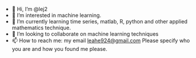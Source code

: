 - 👋 Hi, I’m @lej2
- 👀 I’m interested in machine learning.
- 🌱 I’m currently learning time series, matlab, R, python and other applied mathematics technique.
- 💞️ I’m looking to collaborate on machine learning techniques
- 📫 How to reach me: my email leahe924@gmail.com
Please specify who you are and how you found me please.

<!---
lej2/lej2 is a ✨ special ✨ repository because its `README.md` (this file) appears on your GitHub profile.
You can click the Preview link to take a look at your changes.
--->
